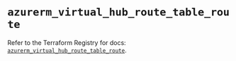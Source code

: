 # `azurerm_virtual_hub_route_table_route`

Refer to the Terraform Registry for docs: [`azurerm_virtual_hub_route_table_route`](https://registry.terraform.io/providers/hashicorp/azurerm/3.101.0/docs/resources/virtual_hub_route_table_route).
